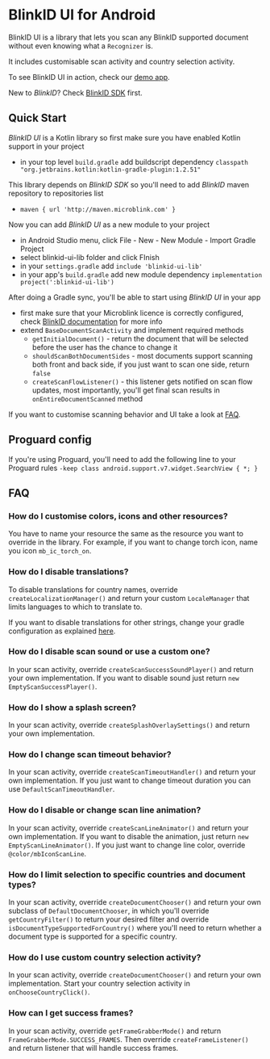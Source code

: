 # BlinkID UI for Android
BlinkID UI is a library that lets you scan any BlinkID supported document without even knowing what a `Recognizer` is.

It includes customisable scan activity and country selection activity.

To see BlinkID UI in action, check our [demo app](https://play.google.com/store/apps/details?id=com.microblink.blinkidapp).

New to _BlinkID_? Check [BlinkID SDK](https://github.com/BlinkID/blinkid-android) first.

## <a name="quickStart"></a> Quick Start
_BlinkID UI_ is a Kotlin library so first make sure you have enabled Kotlin support in your project

* in your top level `build.gradle` add buildscript dependency `classpath "org.jetbrains.kotlin:kotlin-gradle-plugin:1.2.51"`

This library depends on _BlinkID SDK_ so you'll need to add _BlinkID_ maven repository to repositories list

* `maven { url 'http://maven.microblink.com' }`

Now you can add _BlinkID UI_ as a new module to your project

* in Android Studio menu, click File - New - New Module - Import Gradle Project
* select blinkid-ui-lib folder and click FInish
* in your `settings.gradle` add `include 'blinkid-ui-lib'`
* in your app's `build.gradle` add new module dependency `implementation project(':blinkid-ui-lib')`

After doing a Gradle sync, you'll be able to start using _BlinkID UI_ in your app

* first make sure that your Microblink licence is correctly configured, check [BlinkID documentation](https://github.com/BlinkID/blinkid-android/blob/master/README.md#quickScan) for more info
* extend `BaseDocumentScanActivity` and implement required methods
	* `getInitialDocument()` - return the document that will be selected before the user has the chance to change it
	* `shouldScanBothDocumentSides` - most documents support scanning both front and back side, if you just want to scan one side, return `false`
	* `createScanFlowListener()` - this listener gets notified on scan flow updates, most importantly, you'll get final scan results in `onEntireDocumentScanned` method

If you want to customise scanning behavior and UI take a look at [FAQ](#faq).

## <a name="proguard"></a>Proguard config
If you're using Proguard, you'll need to add the following line to your Proguard rules
`-keep class android.support.v7.widget.SearchView { *; }`

## <a name="faq"></a> FAQ
### How do I customise colors, icons and other resources?
You have to name your resource the same as the resource you want to override in the library. For example, if you want to change torch icon, name you icon `mb_ic_torch_on`.

### How do I disable translations?
To disable translations for country names, override `createLocalizationManager()` and return your custom `LocaleManager` that limits languages to which to translate to. 

If you want to disable translations for other strings, change your gradle configuration as explained [here](https://developer.android.com/studio/build/shrink-code#unused-alt-resources).

### How do I disable scan sound or use a custom one?
In your scan activity, override `createScanSuccessSoundPlayer()` and return your own implementation. If you want to disable sound just return `new EmptyScanSuccessPlayer()`. 

### How do I show a splash screen?
In your scan activity, override `createSplashOverlaySettings()` and return your own implementation. 

### How do I change scan timeout behavior?
In your scan activity, override `createScanTimeoutHandler()` and return your own implementation. If you just want to change timeout duration you can use `DefaultScanTimeoutHandler`.

### How do I disable or change scan line animation?
In your scan activity, override `createScanLineAnimator()` and return your own implementation. If you want to disable the animation, just return `new EmptyScanLineAnimator()`. If you just want to change line color, override `@color/mbIconScanLine`.

### How do I limit selection to specific countries and document types?
In your scan activity, override `createDocumentChooser()` and return your own subclass of `DefaultDocumentChooser`, in which you'll override `getCountryFilter()` to return your desired filter and override `isDocumentTypeSupportedForCountry()` where you'll need to return whether a document type is supported for a specific country.

### How do I use custom country selection activity?
In your scan activity, override `createDocumentChooser()` and return your own implementation. Start your country selection activity in `onChooseCountryClick()`.

### How can I get success frames?
In your scan activity, override `getFrameGrabberMode()` and return `FrameGrabberMode.SUCCESS_FRAMES`. Then override `createFrameListener()` and return listener that will handle success frames.
